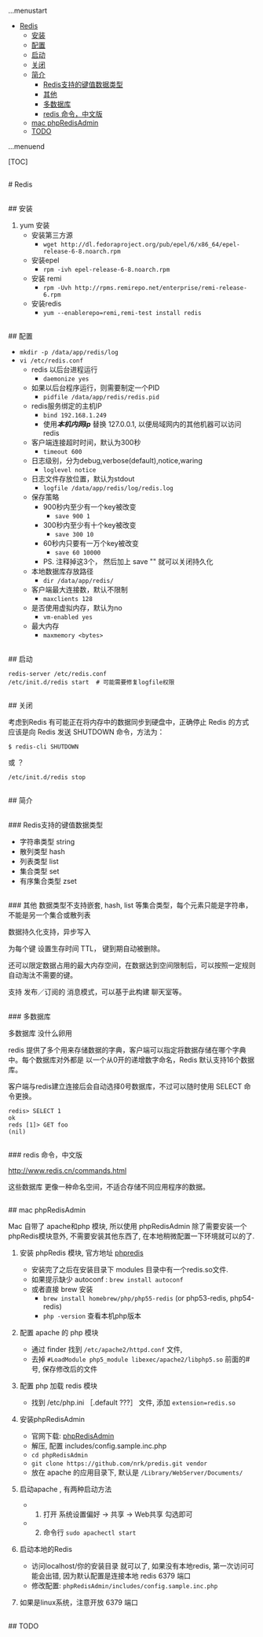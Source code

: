 ...menustart

 - [Redis](#e111446745a1825b862f8727ae63bce4)
   - [安装](#e655a410ff21cd07e7a0150491e04371)
   - [配置](#224e2ccda861c2514faa683b3683c361)
   - [启动](#8e54ddfe243a6ecd4e231c9cfa770bd4)
   - [关闭](#b15d91274e9fc68608c609999e0413fa)
   - [简介](#e05dce83e5129785b9f316978a14b896)
     - [Redis支持的键值数据类型](#04be0f8060daa1d85d889605ca8fb2bb)
     - [其他](#0d98c74797e49d00bcc4c17c9d557a2b)
     - [多数据库](#fdde913b5f9231dbf0135b5d394cb199)
     - [redis 命令，中文版](#7bcaab82241af99be9615017fca3cb89)
   - [mac phpRedisAdmin](#6ef8082fd2f3d06391821ecff428e702)
   - [TODO](#b7b1e314614cf326c6e2b6eba1540682)

...menuend



[TOC]

<h2 id="e111446745a1825b862f8727ae63bce4"></h2>
# Redis

<h2 id="e655a410ff21cd07e7a0150491e04371"></h2>
## 安装

 1. yum 安装
    - 安装第三方源
        - `wget http://dl.fedoraproject.org/pub/epel/6/x86_64/epel-release-6-8.noarch.rpm`
    - 安装epel
        - `rpm -ivh epel-release-6-8.noarch.rpm`
    - 安装 remi
        - `rpm -Uvh http://rpms.remirepo.net/enterprise/remi-release-6.rpm` 
    - 安装redis 
        - `yum --enablerepo=remi,remi-test install redis`

<h2 id="224e2ccda861c2514faa683b3683c361"></h2>
## 配置

 - `mkdir -p /data/app/redis/log`
 - `vi /etc/redis.conf`
    - redis 以后台进程运行
        - `daemonize yes`
    - 如果以后台程序运行，则需要制定一个PID
        - `pidfile /data/app/redis/redis.pid`
    - redis服务绑定的主机IP
        - `bind 192.168.1.249`
        - 使用***本机内网ip*** 替换 127.0.0.1, 以便局域网内的其他机器可以访问redis
    - 客户端连接超时时间，默认为300秒
        - `timeout 600`
    - 日志级别，分为debug,verbose(default),notice,waring
        - `loglevel notice`
    - 日志文件存放位置，默认为stdout
        - `logfile /data/app/redis/log/redis.log`
    - 保存策略
        - 900秒内至少有一个key被改变
            - `save 900 1`
        - 300秒内至少有十个key被改变
            - `save 300 10`
        - 60秒内只要有一万个key被改变
            - `save 60 10000`
        - PS. 注释掉这3个， 然后加上  save "" 就可以关闭持久化   
    - 本地数据库存放路径
        - `dir /data/app/redis/`
    - 客户端最大连接数，默认不限制
        - `maxclients 128` 
    - 是否使用虚拟内存，默认为no
        - `vm-enabled yes`
    - 最大内存
        - `maxmemory <bytes> `

<h2 id="8e54ddfe243a6ecd4e231c9cfa770bd4"></h2>
## 启动

```
redis-server /etc/redis.conf
/etc/init.d/redis start  # 可能需要修复logfile权限
```

<h2 id="b15d91274e9fc68608c609999e0413fa"></h2>
## 关闭

考虑到Redis 有可能正在将内存中的数据同步到硬盘中，正确停止 Redis 的方式应该是向 Redis 发送 SHUTDOWN 命令，方法为：

```
$ redis-cli SHUTDOWN
```

或  ？

```
/etc/init.d/redis stop
```


<h2 id="e05dce83e5129785b9f316978a14b896"></h2>
## 简介

<h2 id="04be0f8060daa1d85d889605ca8fb2bb"></h2>
### Redis支持的键值数据类型

- 字符串类型  string
- 散列类型     hash
- 列表类型     list
- 集合类型     set
- 有序集合类型   zset

<h2 id="0d98c74797e49d00bcc4c17c9d557a2b"></h2>
### 其他
数据类型不支持嵌套, hash, list 等集合类型，每个元素只能是字符串，不能是另一个集合或散列表 

数据持久化支持，异步写入

为每个键 设置生存时间 TTL， 键到期自动被删除。

还可以限定数据占用的最大内存空间，在数据达到空间限制后，可以按照一定规则自动淘汰不需要的键。

支持 发布／订阅的 消息模式，可以基于此构建 聊天室等。

<h2 id="fdde913b5f9231dbf0135b5d394cb199"></h2>
### 多数据库

多数据库 没什么卵用

redis 提供了多个用来存储数据的字典，客户端可以指定将数据存储在哪个字典中。每个数据库对外都是 以一个从0开的递增数字命名，Redis 默认支持16个数据库。

客户端与redis建立连接后会自动选择0号数据库，不过可以随时使用 SELECT 命令更换。

```
redis> SELECT 1
ok
reds [1]> GET foo
(nil)
```

<h2 id="7bcaab82241af99be9615017fca3cb89"></h2>
### redis 命令，中文版

http://www.redis.cn/commands.html

这些数据库 更像一种命名空间，不适合存储不同应用程序的数据。
            
<h2 id="6ef8082fd2f3d06391821ecff428e702"></h2>
## mac phpRedisAdmin

Mac 自带了 apache和php 模块, 所以使用 phpRedisAdmin 除了需要安装一个 phpRedis模块意外, 不需要安装其他东西了, 在本地稍微配置一下环境就可以的了.

 1. 安装 phpRedis 模块, 官方地址 [phpredis](https://github.com/nicolasff/phpredis)
    - 安装完了之后在安装目录下 modules 目录中有一个redis.so文件.
    - 如果提示缺少 autoconf :  `brew install autoconf`
    - 或者直接 brew 安装
        - `brew install homebrew/php/php55-redis`  (or php53-redis, php54-redis)
        - `php -version` 查看本机php版本

 2. 配置 apache 的 php 模块
    - 通过 finder 找到 `/etc/apache2/httpd.conf` 文件, 
    - 去掉 `#LoadModule php5_module libexec/apache2/libphp5.so` 前面的#号, 保存修改后的文件

 3. 配置 php 加载 redis 模块
    - 找到 /etc/php.ini ［.default ???］  文件, 添加 `extension=redis.so`

 4. 安装phpRedisAdmin 
    - 官网下载: [phpRedisAdmin](https://github.com/ErikDubbelboer/phpRedisAdmin/)
    - 解压, 配置 includes/config.sample.inc.php 
    - `cd phpRedisAdmin`
    - `git clone https://github.com/nrk/predis.git vendor`
    - 放在 apache 的应用目录下, 默认是 `/Library/WebServer/Documents/`

 5. 启动apache , 有两种启动方法
    - 1)  打开 系统设置偏好 -> 共享 -> Web共享 勾选即可
    - 2)  命令行 `sudo apachectl start`

 6. 启动本地的Redis
    - 访问localhost/你的安装目录 就可以了, 如果没有本地redis, 第一次访问可能会出错, 因为默认配置是连接本地 redis 6379 端口
    - 修改配置:  `phpRedisAdmin/includes/config.sample.inc.php`
 
 7. 如果是linux系统，注意开放 6379 端口

<h2 id="b7b1e314614cf326c6e2b6eba1540682"></h2>
## TODO
 
    

